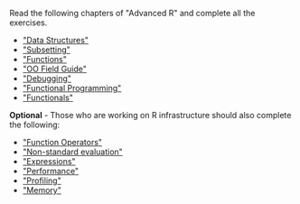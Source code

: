 Read the following chapters of "Advanced R" and complete all the exercises.

 * ["Data Structures"](http://adv-r.had.co.nz/Data-structures.html)
 * ["Subsetting"](http://adv-r.had.co.nz/Subsetting.html)
 * ["Functions"](http://adv-r.had.co.nz/Functions.html)
 * ["OO Field Guide"](http://adv-r.had.co.nz/OO-essentials.html)
 * ["Debugging"](http://adv-r.had.co.nz/Exceptions-Debugging.html)
 * ["Functional Programming"](http://adv-r.had.co.nz/Functional-programming.html)
 * ["Functionals"](http://adv-r.had.co.nz/Functionals.html)

**Optional** - Those who are working on R infrastructure should also complete the following:

* ["Function Operators"](http://adv-r.had.co.nz/Function-operators.html)
* ["Non-standard evaluation"](http://adv-r.had.co.nz/Computing-on-the-language.html)
* ["Expressions"](http://adv-r.had.co.nz/Expressions.html)
* ["Performance"](http://adv-r.had.co.nz/Performance.html)
* ["Profiling"](http://adv-r.had.co.nz/Profiling.html)
* ["Memory"](http://adv-r.had.co.nz/memory.html)
